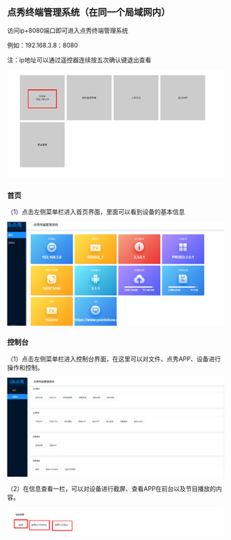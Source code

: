 ## 点秀终端管理系统（在同一个局域网内）

访问ip+8080端口即可进入点秀终端管理系统

例如：192.168.3.8：8080

注：ip地址可以通过遥控器连续按五次确认键退出查看

![avatar](../images/terminal/15.png)

### 首页

（1）点击左侧菜单栏进入首页界面，里面可以看到设备的基本信息

![avatar](../images/terminal/16.png)

### 控制台

（1）点击左侧菜单栏进入控制台界面，在这里可以对文件、点秀APP、设备进行操作和控制。

![avatar](../images/terminal/17.png)

（2）在信息查看一栏，可以对设备进行截屏、查看APP在前台以及节目播放的内容。

![avatar](../images/terminal/18.png)
